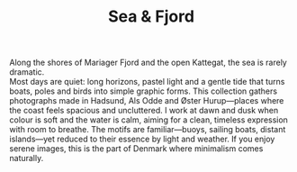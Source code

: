 ﻿---
title: "Sea & Fjord"
description: "Minimalist seascapes from Mariager Fjord, Øster Hurup and the Kattegat coast."
---

Along the shores of Mariager Fjord and the open Kattegat, the sea is rarely dramatic.  
Most days are quiet: long horizons, pastel light and a gentle tide that turns boats, poles
and birds into simple graphic forms. This collection gathers photographs made in Hadsund,
Als Odde and Øster Hurup—places where the coast feels spacious and uncluttered. I work
at dawn and dusk when colour is soft and the water is calm, aiming for a clean, timeless
expression with room to breathe. The motifs are familiar—buoys, sailing boats, distant
islands—yet reduced to their essence by light and weather. If you enjoy serene images,
this is the part of Denmark where minimalism comes naturally.
